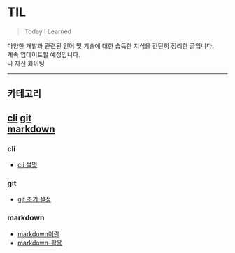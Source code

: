 # TIL   

>Today I Learned   

다양한 개발과 관련된 언어 및 기술에 대한 습득한 지식을 간단히 정리한 글입니다.   
계속 업데이트할 예정입니다.   
나 자신 화이팅

---   
## 카테고리   

[cli](#cli)
[git](#git)   
[markdown](#markdown)
---
### cli
  - [cli 설명]()
### git
  - [git 초기 설정](https://github.com/Bheinarl/TIL_Bheinarl/blob/master/git/git-%EC%B4%88%EA%B8%B0-%EC%84%A4%EC%A0%95.md)  
  
### markdown
 - [markdown이란](https://github.com/Bheinarl/TIL_Bheinarl/blob/master/markdown/markdown%EC%9D%B4%EB%9E%80.md)
 - [markdown-활용](https://github.com/Bheinarl/TIL_Bheinarl/blob/master/markdown/markdown-%ED%99%9C%EC%9A%A9.md)

